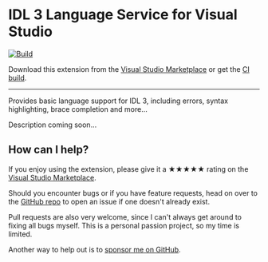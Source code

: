 [marketplace]: https://marketplace.visualstudio.com/items?itemName=MadsKristensen.midl
[vsixgallery]: http://vsixgallery.com/extension/MIDL.148cb49f-0d60-482a-a9ca-800f2b6c579b/
[repo]:https://github.com/madskristensen/MIDL

# IDL 3 Language Service for Visual Studio

[![Build](https://github.com/madskristensen/MIDL/actions/workflows/build.yaml/badge.svg)](https://github.com/madskristensen/MIDL/actions/workflows/build.yaml)

Download this extension from the [Visual Studio Marketplace][marketplace]
or get the [CI build][vsixgallery].

--------------------------------------

Provides basic language support for IDL 3, including errors, syntax highlighting, brace completion and more...

Description coming soon...

## How can I help?
If you enjoy using the extension, please give it a ★★★★★ rating on the [Visual Studio Marketplace][marketplace].

Should you encounter bugs or if you have feature requests, head on over to the [GitHub repo][repo] to open an issue if one doesn't already exist.

Pull requests are also very welcome, since I can't always get around to fixing all bugs myself. This is a personal passion project, so my time is limited.

Another way to help out is to [sponsor me on GitHub](https://github.com/sponsors/madskristensen).